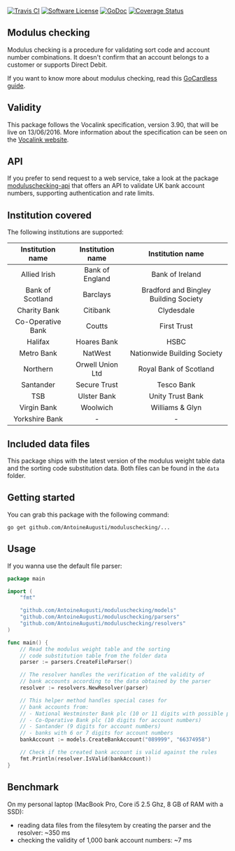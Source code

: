 [![Travis CI](https://img.shields.io/travis/AntoineAugusti/moduluschecking/master.svg?style=flat-square)](https://travis-ci.org/AntoineAugusti/moduluschecking)
[![Software License](https://img.shields.io/badge/License-MIT-orange.svg?style=flat-square)](https://github.com/AntoineAugusti/moduluschecking/LICENSE.md)
[![GoDoc](https://img.shields.io/badge/godoc-reference-blue.svg?style=flat-square)](https://godoc.org/github.com/AntoineAugusti/moduluschecking)
[![Coverage Status](http://codecov.io/github/AntoineAugusti/moduluschecking/coverage.svg?branch=master)](http://codecov.io/github/AntoineAugusti/moduluschecking?branch=master)

## Modulus checking
Modulus checking is a procedure for validating sort code and account number combinations. It doesn't confirm that an account belongs to a customer or supports Direct Debit.

If you want to know more about modulus checking, read this [GoCardless guide](https://gocardless.com/guides/posts/modulus-checking/).

## Validity
This package follows the Vocalink specification, version 3.90, that will be live on 13/06/2016. More information about the specification can be seen on the [Vocalink website](https://www.vocalink.com/customer-support/modulus-checking).

## API
If you prefer to send request to a web service, take a look at the package [moduluschecking-api](https://github.com/AntoineAugusti/moduluschecking-api) that offers an API to validate UK bank account numbers, supporting authentication and rate limits.

## Institution covered
The following institutions are supported:

| Institution name | Institution name | Institution name |
| :-------------: |:-------------:| :-----:|
| Allied Irish | Bank of England | Bank of Ireland |
| Bank of Scotland | Barclays | Bradford and Bingley Building Society |
| Charity Bank | Citibank | Clydesdale |
| Co-Operative Bank | Coutts | First Trust |
| Halifax | Hoares Bank | HSBC | Lloyds |
| Metro Bank | NatWest | Nationwide Building Society |
| Northern | Orwell Union Ltd | Royal Bank of Scotland |
| Santander | Secure Trust | Tesco Bank |
| TSB | Ulster Bank | Unity Trust Bank |
| Virgin Bank | Woolwich | Williams & Glyn |
| Yorkshire Bank | - | - |

## Included data files
This package ships with the latest version of the modulus weight table data and the sorting code substitution data. Both files can be found in the `data` folder.

## Getting started
You can grab this package with the following command:
```
go get github.com/AntoineAugusti/moduluschecking/...
```

## Usage
If you wanna use the default file parser:
```go
package main

import (
    "fmt"

    "github.com/AntoineAugusti/moduluschecking/models"
    "github.com/AntoineAugusti/moduluschecking/parsers"
    "github.com/AntoineAugusti/moduluschecking/resolvers"
)

func main() {
    // Read the modulus weight table and the sorting
    // code substitution table from the folder data
    parser := parsers.CreateFileParser()

    // The resolver handles the verification of the validity of
    // bank accounts according to the data obtained by the parser
    resolver := resolvers.NewResolver(parser)

    // This helper method handles special cases for
    // bank accounts from:
    // - National Westminster Bank plc (10 or 11 digits with possible presence of dashes, for account numbers)
    // - Co-Operative Bank plc (10 digits for account numbers)
    // - Santander (9 digits for account numbers)
    // - banks with 6 or 7 digits for account numbers
    bankAccount := models.CreateBankAccount("089999", "66374958")

    // Check if the created bank account is valid against the rules
    fmt.Println(resolver.IsValid(bankAccount))
}
```

## Benchmark
On my personal laptop (MacBook Pro, Core i5 2.5 Ghz, 8 GB of RAM with a SSD):
- reading data files from the filesytem by creating the parser and the resolver: ~350 ms
- checking the validity of 1,000 bank account numbers: ~7 ms
